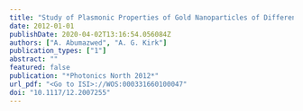 ```yaml
---
title: "Study of Plasmonic Properties of Gold Nanoparticles of Different Shapes with emphasis on Gold Nanopyramids"
date: 2012-01-01
publishDate: 2020-04-02T13:16:54.056084Z
authors: ["A. Abumazwed", "A. G. Kirk"]
publication_types: ["1"]
abstract: ""
featured: false
publication: "*Photonics North 2012*"
url_pdf: "<Go to ISI>://WOS:000331660100047"
doi: "10.1117/12.2007255"
---
```


